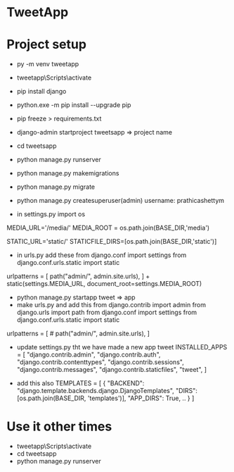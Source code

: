 # TweetApp

# Project setup
- py -m venv tweetapp
- tweetapp\Scripts\activate
- pip install django
- python.exe -m pip install --upgrade pip
- pip freeze > requirements.txt
- django-admin startproject tweetsapp => project name

- cd tweetsapp
- python manage.py runserver

- python manage.py makemigrations
- python manage.py migrate

- python manage.py createsuperuser(admin)
username: prathicashettym

- in settings.py 
import os

MEDIA_URL='/media/'
MEDIA_ROOT = os.path.join(BASE_DIR,'media')

STATIC_URL='static/'
STATICFILE_DIRS=[os.path.join(BASE_DIR,'static')]


- in urls.py add these
from django.conf import settings
from django.conf.urls.static import static

urlpatterns = [
    path("admin/", admin.site.urls),
] + static(settings.MEDIA_URL, document_root=settings.MEDIA_ROOT)

- python manage.py startapp tweet => app
- make urls.py and add this
from django.contrib import admin
from django.urls import path
from django.conf import settings
from django.conf.urls.static import static


urlpatterns = [
    # path("admin/", admin.site.urls),
] 

- update settings.py tht we have made a new app tweet
INSTALLED_APPS = [
    "django.contrib.admin",
    "django.contrib.auth",
    "django.contrib.contenttypes",
    "django.contrib.sessions",
    "django.contrib.messages",
    "django.contrib.staticfiles",
    "tweet",
]

- add this also
TEMPLATES = [
    {
        "BACKEND": "django.template.backends.django.DjangoTemplates",
        "DIRS": [os.path.join(BASE_DIR, 'templates')],
        "APP_DIRS": True,
     ..
    }
]











# Use it other times
- tweetapp\Scripts\activate
- cd tweetsapp
- python manage.py runserver